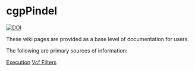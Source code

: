# cgpPindel

[![DOI](https://zenodo.org/badge/doi/10.5281/zenodo.16015.svg)](http://dx.doi.org/10.5281/zenodo.16015)

These wiki pages are provided as a base level of documentation for users.

The following are primary sources of information:

[Execution](wiki/Execution)
[Vcf Filters](wiki/VcfFilters)
